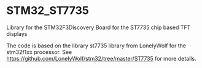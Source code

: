 STM32_ST7735
============

Library for the STM32F3Discovery Board for the ST7735 chip based TFT displays

The code is based on the library st7735 library from LonelyWolf for the stm32f1xx processor. See https://github.com/LonelyWolf/stm32/tree/master/ST7735 for more details.

